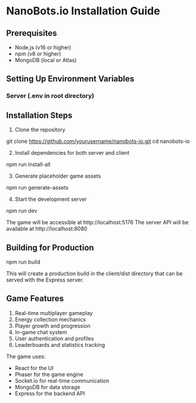 # NanoBots.io Installation Guide

## Prerequisites
- Node.js (v16 or higher)
- npm (v8 or higher)
- MongoDB (local or Atlas)

## Setting Up Environment Variables

### Server (.env in root directory) 

## Installation Steps

1. Clone the repository

git clone https://github.com/yourusername/nanobots-io.git
cd nanobots-io

2. Install dependencies for both server and client

npm run install-all

3. Generate placeholder game assets

npm run generate-assets

4. Start the development server

npm run dev

The game will be accessible at http://localhost:5176
The server API will be available at http://localhost:8080

## Building for Production

npm run build

This will create a production build in the client/dist directory that can be served with the Express server.

## Game Features

1. Real-time multiplayer gameplay
2. Energy collection mechanics
3. Player growth and progression
4. In-game chat system
5. User authentication and profiles
6. Leaderboards and statistics tracking

The game uses:
- React for the UI
- Phaser for the game engine
- Socket.io for real-time communication
- MongoDB for data storage
- Express for the backend API 